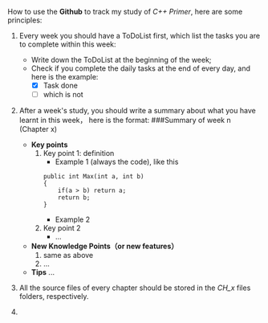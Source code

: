 
How to use the **Github** to track my study of *C++ Primer*, here are some principles:
1. Every week you should have a ToDoList first, which list the tasks you are to complete within this week:
    * Write down the ToDoList at the beginning of the week;
    * Check if you complete the daily tasks at the end of every day, and here is the example:
        - [x] Task done
        - [ ] which is not

2. After a week's study, you should write a summary about what you have learnt in this week， here is the format:
    ###Summary of week n (Chapter x)
    * **Key points**
        1. Key point 1: definition
            - Example 1 (always the code), like this
            ```
            public int Max(int a, int b)
            {
                if(a > b) return a;
                return b;
            }
            ```
            - Example 2
        2. Key point 2
            - ...
    * **New Knowledge Points（or new features）**
        1. same as above
        2. ...
    * **Tips**
        ...

3. All the source files of every chapter should be stored in the *CH_x* files folders, respectively.

4. 
